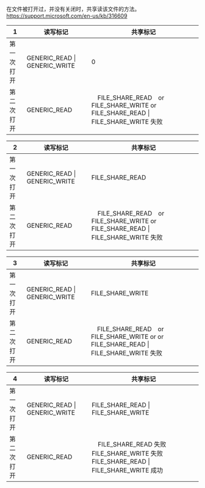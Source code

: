 ﻿在文件被打开过，并没有关闭时，共享读该文件的方法。
https://support.microsoft.com/en-us/kb/316609


1 | 读写标记 | 共享标记
----|----|----
第一次打开 | GENERIC_READ &#124; GENERIC_WRITE | 0
第二次打开 | GENERIC_READ |　FILE_SHARE_READ　or FILE_SHARE_WRITE or FILE_SHARE_READ &#124; FILE_SHARE_WRITE 失败

2 | 读写标记 | 共享标记
----|----|----
第一次打开 | GENERIC_READ &#124; GENERIC_WRITE | FILE_SHARE_READ
第二次打开 | GENERIC_READ |　FILE_SHARE_READ　or FILE_SHARE_WRITE or FILE_SHARE_READ &#124; FILE_SHARE_WRITE 失败

 3 | 读写标记 | 共享标记
 ----|----|----
第一次打开 | GENERIC_READ &#124; GENERIC_WRITE | FILE_SHARE_WRITE
第二次打开 | GENERIC_READ |　FILE_SHARE_READ　or FILE_SHARE_WRITE or or FILE_SHARE_READ &#124; FILE_SHARE_WRITE 失败

4 | 读写标记 | 共享标记
----|----|----
第一次打开 | GENERIC_READ &#124; GENERIC_WRITE | FILE_SHARE_READ &#124; FILE_SHARE_WRITE
第二次打开 | GENERIC_READ |　FILE_SHARE_READ 失败 FILE_SHARE_WRITE 失败 FILE_SHARE_READ &#124; FILE_SHARE_WRITE 成功
